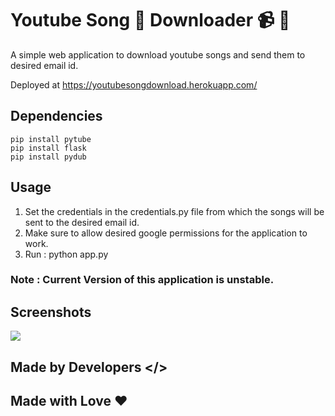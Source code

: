 # Youtube Song 🎵 Downloader 📹 🔽

A simple web application to download youtube songs and send them to desired email id.

Deployed at https://youtubesongdownload.herokuapp.com/

## Dependencies

```
pip install pytube
pip install flask
pip install pydub
```


## Usage 

1. Set the credentials in the credentials.py file from which the songs will be sent to the desired email id.
2. Make sure to allow desired google permissions for the application to work.
3. Run : python app.py

### Note : Current Version of this application is unstable.

## Screenshots 

<img src='ss.jpg'/>


## Made by Developers </>
## Made with Love ❤️
